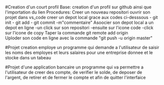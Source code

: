 #Creation d'un court profil
Base: creation d'un profil sur github ainsi que l'importation du lien
Procedures:
 Creer un nouveau repositori
 ouvrir son projet dans vs_code
creer un depot local grace aux codes ci-desssous
     - git init 
     - git add
     - git commit -m"commentaire"
Asoocier son depot local a un depot en ligne
    -un click sur son repositori
    -ensuite sur l'icone code
    -click sur l'icone de copy
 Taper la commande git remote add origin   
 Uploder son code en ligne avec la commande  "git push -u origin master"

#Projet creation employe
 un programme qui demande a l'utilisateur de saisir les noms des employes et leurs salaires pour une entreprise donnee et le stocke dans un tabeau

#Projet d'une application bancaire 
un programme qui va permettre a l'utilisateur de creer des compte, de verifier le solde, de deposer de l'argent, de retirer et de fermer le compte et afin de quitter l'interfaice 
